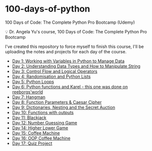 # 100-days-of-python

100 Days of Code: The Complete Python Pro Bootcamp (Udemy)

💡 Dr. Angela Yu's course, 100 Days of Code: The Complete Python Pro Bootcamp

I've created this repository to force myself to finish this course, I'll be uploading the notes and projects for each day of the course.

- [Day 1: Working with Variables in Python to Manage Data](https://github.com/xbjavier/100-days-of-python/tree/main/Day01)
- [Day 2: Understanding Data Types and How to Manipulate String](https://github.com/xbjavier/100-days-of-python/tree/main/Day02)
- [Day 3: Control Flow and Logical Operators](https://github.com/xbjavier/100-days-of-python/tree/main/Day03)
- [Day 4: Randomisation and Python Lists](https://github.com/xbjavier/100-days-of-python/tree/main/Day04)
- [Day 5: Python Loops](https://github.com/xbjavier/100-days-of-python/tree/main/Day05)
- [Day 6: Python functions and Karel - this one was done on reeborgs'world](https://reeborg.ca/reeborg.html?lang=en&mode=python&menu=worlds%2Fmenus%2Freeborg_intro_en.json&name=Maze&url=worlds%2Ftutorial_en%2Fmaze1.json)
- [Day 7: Hangman](https://github.com/xbjavier/100-days-of-python/tree/main/Day07)
- [Day 8: Function Parameters & Caesar Cipher](https://github.com/xbjavier/100-days-of-python/tree/main/Day08)
- [Day 9: Dictionaries, Nesting and the Secret Auction](https://github.com/xbjavier/100-days-of-python/tree/main/Day09)
- [Day 10: Functions with outputs](https://github.com/xbjavier/100-days-of-python/tree/main/Day10)
- [Day 11: Blackjack](https://github.com/xbjavier/100-days-of-python/tree/main/Day11)
- [Day 12: Number Guessing Game](https://github.com/xbjavier/100-days-of-python/tree/main/Day12)
- [Day 14: Higher Lower Game](https://github.com/xbjavier/100-days-of-python/tree/main/Day14)
- [Day 15: Coffee Machine](https://github.com/xbjavier/100-days-of-python/tree/main/Day15)
- [Day 16: OOP Coffee Machine](https://github.com/xbjavier/100-days-of-python/tree/main/Day16)
- [Day 17: Quiz Project](https://github.com/xbjavier/100-days-of-python/tree/main/Day17)
